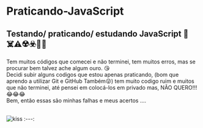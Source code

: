 # Praticando-JavaScript
## Testando/ praticando/ estudando JavaScript  📢☠️⚠️☢️☣️📖📝


Tem muitos códigos que comecei e não terminei, tem muitos erros, mas se procurar bem talvez ache algum ouro. 😘 <br>
Decidi subir alguns codigos que estou apenas praticando, (bom que aprendo a utilizar Git e GitHub Também😜) tem muito codigo ruim e muitos que não terminei, até pensei em colocá-los em privado mas, NÃO QUERO!!!😂😂😂<br>
Bem, então essas são minhas falhas e meus acertos ....
<br>
<br>

![kiss](https://github.com/Amanda-Silva8/Ola-Mundo/assets/63078020/0bb8fd65-3728-4e8d-a932-a61bd106cc67)
:---:


